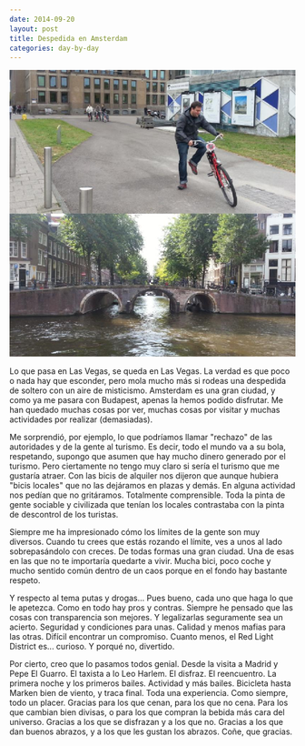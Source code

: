 ```yaml
---
date: 2014-09-20
layout: post
title: Despedida en Amsterdam
categories: day-by-day
---
```


[![Amsterdam 2014 - Miky - Miguel](/images/blog/amsterdam.jpg)](/images/blog/amsterdam.jpg)

Lo que pasa en Las Vegas, se queda en Las Vegas. La verdad es que poco o nada hay que esconder, pero mola mucho más si rodeas una despedida de soltero con un aire de misticismo. Amsterdam es una gran ciudad, y como ya me pasara con Budapest, apenas la hemos podido disfrutar. Me han quedado muchas cosas por ver, muchas cosas por visitar y muchas actividades por realizar (demasiadas).

Me sorprendió, por ejemplo, lo que podríamos llamar "rechazo" de las autoridades y de la gente al turismo. Es decir, todo el mundo va a su bola, respetando, supongo que asumen que hay mucho dinero generado por el turismo. Pero ciertamente no tengo muy claro si sería el turismo que me gustaría atraer. Con las bicis de alquiler nos dijeron que aunque hubiera "bicis locales" que no las dejáramos en plazas y demás. En alguna actividad nos pedían que no gritáramos. Totalmente comprensible. Toda la pinta de gente sociable y civilizada que tenían los locales contrastaba con la pinta de descontrol de los turistas.

Siempre me ha impresionado cómo los límites de la gente son muy diversos. Cuando tu crees que estás rozando el límite, ves a unos al lado sobrepasándolo con creces. De todas formas una gran ciudad. Una de esas en las que no te importaría quedarte a vivir. Mucha bici, poco coche y mucho sentido común dentro de un caos porque en el fondo hay bastante respeto.

Y respecto al tema putas y drogas... Pues bueno, cada uno que haga lo que le apetezca. Como en todo hay pros y contras. Siempre he pensado que las cosas con transparencia son mejores. Y legalizarlas seguramente sea un acierto. Seguridad y condiciones para unas. Calidad y menos mafias para las otras. Difícil encontrar un compromiso. Cuanto menos, el Red Light District es... curioso. Y porqué no, divertido.

Por cierto, creo que lo pasamos todos genial. Desde la visita a Madrid y Pepe El Guarro. El taxista a lo Leo Harlem. El disfraz. El reencuentro. La primera noche y los primeros bailes. Actividad y más bailes. Bicicleta hasta Marken bien de viento, y traca final. Toda una experiencia. Como siempre, todo un placer. Gracias para los que cenan, para los que no cena. Para los que cambian bien divisas, o para los que compran la bebida más cara del universo. Gracias a los que se disfrazan y a los que no. Gracias a los que dan buenos abrazos, y a los que les gustan los abrazos. Coñe, que gracias.
